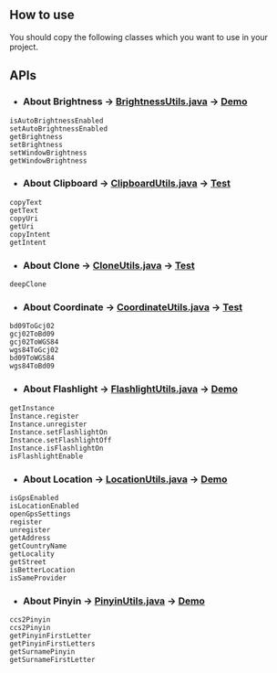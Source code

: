 ## How to use

You should copy the following classes which you want to use in your project.


## APIs

* ### About Brightness -> [BrightnessUtils.java][brightness.java] -> [Demo][brightness.demo]
```
isAutoBrightnessEnabled
setAutoBrightnessEnabled
getBrightness
setBrightness
setWindowBrightness
getWindowBrightness
```

* ### About Clipboard -> [ClipboardUtils.java][clipboard.java] -> [Test][clipboard.test]
```
copyText
getText
copyUri
getUri
copyIntent
getIntent
```

* ### About Clone -> [CloneUtils.java][clone.java] -> [Test][clone.test]
```
deepClone
```

* ### About Coordinate -> [CoordinateUtils.java][coordinate.java] -> [Test][coordinate.test]
```
bd09ToGcj02
gcj02ToBd09
gcj02ToWGS84
wgs84ToGcj02
bd09ToWGS84
wgs84ToBd09
```

* ### About Flashlight -> [FlashlightUtils.java][flashlight.java] -> [Demo][flashlight.demo]
```
getInstance
Instance.register
Instance.unregister
Instance.setFlashlightOn
Instance.setFlashlightOff
Instance.isFlashlightOn
isFlashlightEnable
```

* ### About Location -> [LocationUtils.java][location.java] -> [Demo][location.demo]
```
isGpsEnabled
isLocationEnabled
openGpsSettings
register
unregister
getAddress
getCountryName
getLocality
getStreet
isBetterLocation
isSameProvider
```

* ### About Pinyin -> [PinyinUtils.java][pinyin.java] -> [Demo][pinyin.demo]
```
ccs2Pinyin
ccs2Pinyin
getPinyinFirstLetter
getPinyinFirstLetters
getSurnamePinyin
getSurnameFirstLetter
```



[brightness.java]: https://github.com/Blankj/AndroidUtilCode/blob/master/subutil/lib/src/main/java/com/blankj/subutil/util/BrightnessUtils.java
[brightness.demo]: https://github.com/Blankj/AndroidUtilCode/blob/master/subutil/pkg/src/main/java/com/blankj/subutil/pkg/feature/brightness/BrightnessActivity.java

[clipboard.java]: https://github.com/Blankj/AndroidUtilCode/blob/master/subutil/lib/src/main/java/com/blankj/subutil/util/ClipboardUtils.java
[clipboard.test]: https://github.com/Blankj/AndroidUtilCode/blob/master/subutil/lib/src/test/java/com/blankj/subutil/util/ClipboardUtilsTest.java

[clone.java]: https://github.com/Blankj/AndroidUtilCode/blob/master/subutil/lib/src/main/java/com/blankj/subutil/util/CloneUtils.java
[clone.test]: https://github.com/Blankj/AndroidUtilCode/blob/master/subutil/lib/src/test/java/com/blankj/subutil/util/CloneUtilsTest.java

[coordinate.java]: https://github.com/Blankj/AndroidUtilCode/blob/master/subutil/lib/src/main/java/com/blankj/subutil/util/CoordinateUtils.java
[coordinate.test]: https://github.com/Blankj/AndroidUtilCode/blob/master/subutil/lib/src/test/java/com/blankj/subutil/util/CoordinateUtilsTest.java

[flashlight.java]: https://github.com/Blankj/AndroidUtilCode/blob/master/subutil/lib/src/main/java/com/blankj/subutil/util/FlashlightUtils.java
[flashlight.demo]: https://github.com/Blankj/AndroidUtilCode/blob/master/subutil/pkg/src/main/java/com/blankj/subutil/pkg/feature/flashlight/FlashlightActivity.java

[location.java]: https://github.com/Blankj/AndroidUtilCode/blob/master/subutil/lib/src/main/java/com/blankj/subutil/util/LocationUtils.java
[location.demo]: https://github.com/Blankj/AndroidUtilCode/blob/master/subutil/pkg/src/main/java/com/blankj/subutil/pkg/feature/location/LocationActivity.java

[pinyin.java]: https://github.com/Blankj/AndroidUtilCode/blob/master/subutil/lib/src/main/java/com/blankj/subutil/util/PinyinUtils.java
[pinyin.demo]: https://github.com/Blankj/AndroidUtilCode/blob/master/subutil/pkg/src/main/java/com/blankj/subutil/pkg/feature/pinyin/PinyinActivity.java
